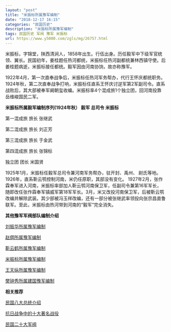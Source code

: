 ```yaml
---
layout: "post"
title: "米振标所属豫军编制"
date: "2018-12-17 16:15"
categories: "民国历史"
description: "米振标所属豫军编制"
tags: 民国历史 军阀 豫军 米振标
url: https://www.y5000.com/zgls/mg/26757.html
---
```






米振标，字锦堂，陕西清涧人，1858年出生。行伍出身。历任毅军中下级军官统领、翼长。民国初年，姜桂题任热河都统，米振标任热河副都统兼林西镇守使。后姜桂题病逝，米振标接任都统。毅军因由河南协饷，故亦称豫军。

1922年4月，第一次直奉战争后，米振标任热河军务帮办，代行王怀庆都统职务。1924年秋，第二次直奉战争打响，米振标任直系王怀庆讨逆军第2军副司令。直系战败后，其大部被奉军阚朝玺收编。米振标率4个混成旅1个独立团，回河南投靠岳维峻国民二军。

**米振标所属毅军编制序列(1924年秋） 毅军 总司令 米振标**

第一混成旅 旅长 张继武

第二混成旅 旅长 刘正芳

第三混成旅 旅长 于金武

第四混成旅 旅长 张锦标

独立团 团长 米国贤

1925年1月，米振标任毅军总司令兼河南军务帮办，驻开封、禹州、 尉氏等地。1926年，直系靳云鹗控制河南，米仍任原职，其部没有变化。
1927年2月，张作霖奉军进入河南，米振标率部加人靳云鹗河南保卫军，任副司令兼第16军军长，随即改任张作霖奉军镇威军第18军军长。3月，米又改投河南保卫军，后被靳云鹗改编并解除武装。其少部被冯玉祥改编，还有一部分被张继武率领投向张宗昌直鲁联军。至此，米振标由热河带到河南的“毅军”完全消失。

**其他豫军军阀部队编制介绍**

[ 刘振华所属豫军编制](https://www.y5000.com/zgls/mg/26753.html)

[赵倜所属豫军编制](https://www.y5000.com/zgls/mg/26754.html)

[靳云鹤所属豫军编制](https://www.y5000.com/zgls/mg/26756.html)

[米振标所属豫军编制](https://www.y5000.com/zgls/mg/26757.html)

[王天纵所属豫军编制](https://www.y5000.com/zgls/mg/26748.html)

[樊钟秀所属建国豫军编制](https://www.y5000.com/zgls/mg/26750.html)

**相关推荐**

[ 民国八大总统介绍](https://www.y5000.com/zgls/mrzj/26536.html)

[抗日战争中的十大著名战役](https://www.y5000.com/zgls/mg/26671.html)

[民国二十大军阀](https://www.y5000.com/zgls/mrzj/26565.html)
